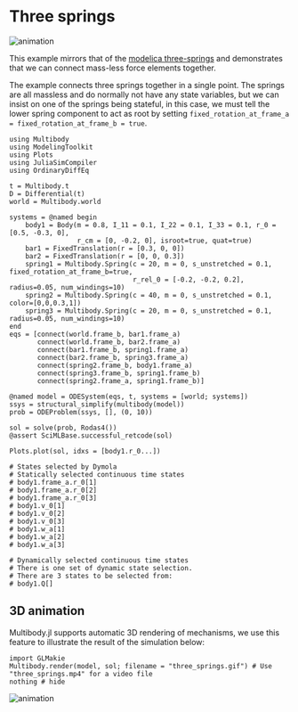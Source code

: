 # Three springs
![animation](three_springs.gif)

This example mirrors that of the [modelica three-springs](https://doc.modelica.org/om/Modelica.Mechanics.MultiBody.Examples.Elementary.ThreeSprings.html) and demonstrates that we can connect mass-less force elements together.



The example connects three springs together in a single point. The springs are all massless and do normally not have any state variables, but we can insist on one of the springs being stateful, in this case, we must tell the lower spring component to act as root by setting `fixed_rotation_at_frame_a = fixed_rotation_at_frame_b = true`.

```@example spring_mass_system
using Multibody
using ModelingToolkit
using Plots
using JuliaSimCompiler
using OrdinaryDiffEq

t = Multibody.t
D = Differential(t)
world = Multibody.world

systems = @named begin
    body1 = Body(m = 0.8, I_11 = 0.1, I_22 = 0.1, I_33 = 0.1, r_0 = [0.5, -0.3, 0],
                 r_cm = [0, -0.2, 0], isroot=true, quat=true)
    bar1 = FixedTranslation(r = [0.3, 0, 0])
    bar2 = FixedTranslation(r = [0, 0, 0.3])
    spring1 = Multibody.Spring(c = 20, m = 0, s_unstretched = 0.1, fixed_rotation_at_frame_b=true,
                               r_rel_0 = [-0.2, -0.2, 0.2], radius=0.05, num_windings=10)
    spring2 = Multibody.Spring(c = 40, m = 0, s_unstretched = 0.1, color=[0,0,0.3,1])
    spring3 = Multibody.Spring(c = 20, m = 0, s_unstretched = 0.1, radius=0.05, num_windings=10)
end
eqs = [connect(world.frame_b, bar1.frame_a)
       connect(world.frame_b, bar2.frame_a)
       connect(bar1.frame_b, spring1.frame_a)
       connect(bar2.frame_b, spring3.frame_a)
       connect(spring2.frame_b, body1.frame_a)
       connect(spring3.frame_b, spring1.frame_b)
       connect(spring2.frame_a, spring1.frame_b)]

@named model = ODESystem(eqs, t, systems = [world; systems])
ssys = structural_simplify(multibody(model))
prob = ODEProblem(ssys, [], (0, 10))

sol = solve(prob, Rodas4())
@assert SciMLBase.successful_retcode(sol)

Plots.plot(sol, idxs = [body1.r_0...])
```

```@setup
# States selected by Dymola
# Statically selected continuous time states
# body1.frame_a.r_0[1]
# body1.frame_a.r_0[2]
# body1.frame_a.r_0[3]
# body1.v_0[1]
# body1.v_0[2]
# body1.v_0[3]
# body1.w_a[1]
# body1.w_a[2]
# body1.w_a[3]

# Dynamically selected continuous time states
# There is one set of dynamic state selection.
# There are 3 states to be selected from:
# body1.Q[]
```

## 3D animation
Multibody.jl supports automatic 3D rendering of mechanisms, we use this feature to illustrate the result of the simulation below:

```@example spring_mass_system
import GLMakie
Multibody.render(model, sol; filename = "three_springs.gif") # Use "three_springs.mp4" for a video file
nothing # hide
```

![animation](three_springs.gif)
